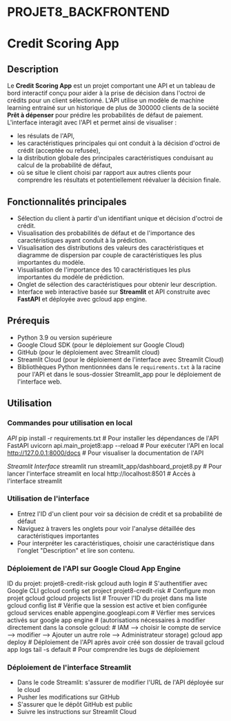 # PROJET8_BACKFRONTEND
# Credit Scoring App

## Description
Le **Credit Scoring App** est un projet comportant une API et un tableau de bord interactif conçu pour aider à la prise de 
décision dans l'octroi de crédits pour un client sélectionné. L'API utilise un modèle de machine 
learning entrainé sur un historique de plus de 300000 clients de la société **Prêt à dépenser** pour prédire les 
probabilités de défaut de paiement. L'interface interagit avec l'API et permet ainsi de visualiser :
 - les résulats de l'API, 
 - les caractéristiques principales qui ont conduit à la décision d'octroi de crédit (acceptée ou refusée),
 - la distribution globale des principales caractéristiques conduisant au calcul de la probabilité de défaut,
 - où se situe le client choisi par rapport aux autres clients pour comprendre les résultats et potentiellement réévaluer la décision finale.

## Fonctionnalités principales
- Sélection du client à partir d'un identifiant unique et décision d'octroi de crédit.
- Visualisation des probabilités de défaut et de l'importance des caractéristiques ayant conduit à la prédiction.
- Visualisation des distributions des valeurs des caractéristiques et diagramme de dispersion par couple de caractéristiques les plus importantes du modèle.
- Visualisation de l'importance des 10 caractéristiques les plus importantes du modèle de prédiction.
- Onglet de sélection des caractéristiques pour obtenir leur description.
- Interface web interactive basée sur **Streamlit** et API construite avec **FastAPI** et déployée avec gcloud app engine.

## Prérequis
- Python 3.9 ou version supérieure
- Google Cloud SDK (pour le déploiement sur Google Cloud)
- GitHub (pour le déploiement avec Streamlit cloud)
- Streamlit Cloud (pour le déploiement de l'interface avec Streamlit Cloud)
- Bibliothèques Python mentionnées dans le `requirements.txt` à la racine pour l'API et dans le sous-dossier Streamlit_app pour le déploiement de l'interface web.

## Utilisation

### Commandes pour utilisation en local
*API*
pip install -r requirements.txt        # Pour installer les dépendances de l'API FastAPI
uvicorn api.main_projet8:app --reload  # Pour exécuter l'API en local
http://127.0.0.1:8000/docs             # Pour visualiser la documentation de l'API

*Streamlit Interface*
streamlit run streamlit_app/dashboard_projet8.py     # Pour lancer l'interface streamlit en local
http://localhost:8501                                # Accès à l'interface streamlit

### Utilisation de l'interface
- Entrez l'ID d'un client pour voir sa décision de crédit et sa probabilité de défaut
- Naviguez à travers les onglets pour voir l'analyse détaillée des caractéristiques importantes
- Pour interpréter les caractéristiques, choisir une caractéristique dans l'onglet "Description" et lire son contenu.

### Déploiement de l'API sur Google Cloud App Engine
ID du projet: projet8-credit-risk
gcloud auth login                                 # S'authentifier avec Google CLI
gcloud config set project projet8-credit-risk     # Configure mon projet gcloud
gcloud projects list                              # Trouver l'ID du projet dans ma liste
gcloud config list                                # Vérifie que la session est active et bien configurée
gcloud services enable appengine.googleapi.com    # Vérfier mes services activés sur google app engine 
                                                  # (autorisations nécessaires à modifier directement dans la console gcloud: 
                                                  # IAM --> choisir le compte de service --> modifier --> Ajouter un autre role --> Administrateur storage)
gcloud app deploy                                 # Déploiement de l'API après avoir créé son dossier de travail
gcloud app logs tail -s default                   # Pour comprendre les bugs de déploiement

### Déploiement de l'interface Streamlit
- Dans le code Streamlit: s'assurer de modifier l'URL de l'API déployée sur le cloud
- Pusher les modifications sur GitHub
- S'assurer que le dépôt GitHub est public
- Suivre les instructions sur Streamlit Cloud


